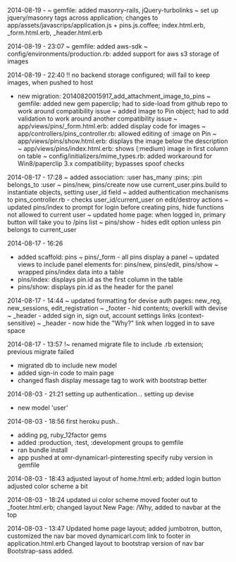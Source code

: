 2014-08-19 - 
~ gemfile: added masonry-rails, jQuery-turbolinks
~ set up jquery/masonry tags across application; changes to app/assets/javascrips/application.js + pins.js.coffee;
	index.html.erb, _form.html.erb, _header.html.erb

2014-08-19 - 23:07
~ gemfile: added aws-sdk
~ config/environments/production.rb: added support for aws s3 storage of images

2014-08-19 - 22:40
!! no backend storage configured; will fail to keep images, when pushed to host
+ new migration: 20140820015917_add_attachment_image_to_pins
~ gemfile: added new gem paperclip; had to side-load from github repo to work around compatibility issue
~ added image to Pin object; had to add validation to work around another compatibility issue
~ app/views/pins/_form.html.erb: added display code for images
~ app/controllers/pins_controller.rb: allowed editing of :image on Pin
~ app/views/pins/show.html.erb: displays the image below the description
~ app/views/pins/index.html.erb: shows (:medium) image in first column on table
~ config/initializers/mime_types.rb: added workaround for Win8/paperclip 3.x compatibility; bypasses spoof checks

2014-08-17 - 17:28
~ added association: :user has_many :pins; :pin belongs_to :user
~ pins/new, pins/create now use current_user.pins.build to instantiate objects, setting user_id field
~ added authentication mechanisms to pins_controller.rb - checks user_id/current_user on edit/destroy actions
~ updated pins/index to prompt for login before creating pins, hide functions not allowed to current user
~ updated home page: when logged in, primary button will take you to /pins list
~ pins/show - hides edit option unless pin belongs to current_user

2014-08-17 - 16:26
+ added scaffold: pins
~ pins/_form - all pins display a panel
~ updated views to include panel elements for: pins/new, pins/edit, pins/show
~ wrapped pins/index data into a table
+ pins/index: displays pin.id as the first column in the table
+ pins/show: displays pin.id as the header for the panel

2014-08-17 - 14:44
~ updated formatting for devise auth pages: new_reg, new_sessions, edit_registration
~ _footer - hid contents; overkill with devise
~ _header - added sign in, sign out, account settings links (context-sensitive)
~ _header - now hide the "Why?" link when logged in to save space

2014-08-17 - 13:57
!~ renamed migrate file to include .rb extension; previous migrate failed
- migrated db to include new model
- added sign-in code to main page
- changed flash display message tag to work with bootstrap better

2014-08-03 - 21:21
setting up authentication...
setting up devise
- new model 'user'



2014-08-03 - 18:56
first heroku push..
- adding pg, ruby_12factor gems
- added :production, :test, :development groups to gemfile
- ran bundle install
- app pushed at omr-dynamicarl-pinteresting
specify ruby version in gemfile


2014-08-03 - 18:43
adjusted layout of home.html.erb; added login button
adjusted color scheme a bit

2014-08-03 - 18:24
updated ui color scheme
moved footer out to _footer.html.erb; changed layout
New Page: /Why, added to navbar at the top

2014-08-03 - 13:47
Updated home page layout; added jumbotron, button, customized the nav bar
moved dynamicarl.com link to footer in application.html.erb
Changed layout to bootstrap version of nav bar
Bootstrap-sass added.